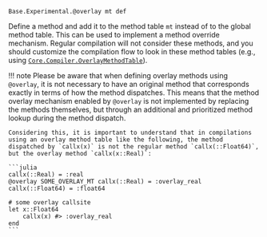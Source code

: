 ```
Base.Experimental.@overlay mt def
```

Define a method and add it to the method table `mt` instead of to the global method table. This can be used to implement a method override mechanism. Regular compilation will not consider these methods, and you should customize the compilation flow to look in these method tables (e.g., using [`Core.Compiler.OverlayMethodTable`](@ref)).

!!! note
    Please be aware that when defining overlay methods using `@overlay`, it is not necessary to have an original method that corresponds exactly in terms of how the method dispatches. This means that the method overlay mechanism enabled by `@overlay` is not implemented by replacing the methods themselves, but through an additional and prioritized method lookup during the method dispatch.

    Considering this, it is important to understand that in compilations using an overlay method table like the following, the method dispatched by `callx(x)` is not the regular method `callx(::Float64)`, but the overlay method `callx(x::Real)`:

    ```julia
    callx(::Real) = :real
    @overlay SOME_OVERLAY_MT callx(::Real) = :overlay_real
    callx(::Float64) = :float64

    # some overlay callsite
    let x::Float64
        callx(x) #> :overlay_real
    end
    ```

